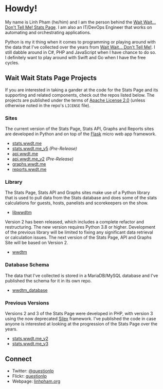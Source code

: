# Howdy!

My name is Linh Pham (he/him) and I am the person behind the
[Wait Wait... Don't Tell Me! Stats Page](https://stats.wwdt.me). I am also an
IT/DevOps Engineer that works on automating and orchestrating applications.

Python is my it thing when it comes to programming or playing around with the
data that I've collected over the years from
[Wait Wait... Don't Tell Me!](https://waitwait.npr.org). I still dabble around
in C#, PHP and JavaScript when I have chance to do so. I definitely want to
play around with Swift and Go when I have the free cycles.

## Wait Wait Stats Page Projects

If you are interested in taking a gander at the code for the Stats Page and its
supporting and related components, check out the repos listed below. The projects
are published under the terms of
[Apache License 2.0](https://www.apache.org/licenses/LICENSE-2.0) (unless
otherwise noted in the repo's `LICENSE` file).

### Sites

The current version of the Stats Page, Stats API, Graphs and Reports sites
are developed in Python and on top of the
[Flask](https://github.com/pallets/flask) micro web app framework.

 * [stats.wwdt.me](https://github.com/questionlp/stats.wwdt.me)
 * [stats.wwdt.me_v5](https://github.com/questionlp/stats.wwdt.me_v5) *(Pre-Release)*
 * [api.wwdt.me](https://github.com/questionlp/api.wwdt.me)
 * [api.wwdt.me_v2](https://github.com/questionlp/api.wwdt.me_v2) *(Pre-Release)*
 * [graphs.wwdt.me](https://github.com/questionlp/graphs.wwdt.me)
 * [reports.wwdt.me](https://github.com/questionlp/reports.wwdt.me)

### Library

The Stats Page, Stats API and Graphs sites make use of a Python library that
is used to pull data from the Stats database and does some of the stats
calculations for guests, hosts, panelists and scorekeepers on the show.

 * [libwwdtm](https://github.com/questionlp/libwwdtm)

Version 2 has been released, which includes a complete refactor and restructuring.
The new version requires Python 3.8 or higher. Development of the previous
library will be limited to fixing any significant data retrieval or calculation
issues. The next version of the Stats Page, API and Graphs Site will be based on
Version 2.

 * [wwdtm](https://github.com/questionlp/wwdtm)

### Database Schema

The data that I've collected is stored in a MariaDB/MySQL database and I've
published the schema for it in its own repo.

 * [wwdtm_database](https://github.com/questionlp/wwdtm_database)

### Previous Versions

Versions 2 and 3 of the Stats Page were developed in PHP, with version 3 using
the now deprecated [Silex](https://github.com/silexphp/Silex) framework. I've
published the code in case anyone is interested at looking at the progression
of the Stats Page over the years.

 * [stats.wwdt.me_v2](https://github.com/questionlp/stats.wwdt.me_v2)
 * [stats.wwdt.me_v3](https://github.com/questionlp/stats.wwdt.me_v3)

## Connect

 * Twitter: [@questionlp](https://twitter.com/questionlp)
 * Flickr: [questionlp](https://www.flickr.com/photos/questionlp)
 * Webpage: [linhpham.org](https://linhpham.org)
